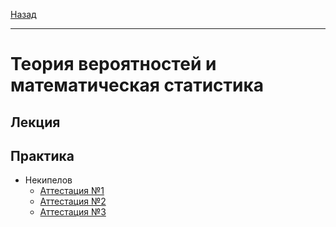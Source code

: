 [Назад](../../README.md)
***
# Теория вероятностей и математическая статистика

## Лекция

## Практика
+ Некипелов
  + [Аттестация №1](nekipelov/terver-pr-att-1-fact.md)
  + [Аттестация №2](nekipelov/terver-pr-att-2-fact.md)
  + [Аттестация №3](nekipelov/terver-pr-att-3-fact.md)

